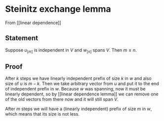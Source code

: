 # Steinitz exchange lemma
From [[linear dependence]]

## Statement
Suppose $u_{[m]}$ is independent in $V$ and $w_{[n]}$ spans $V$.
Then $m \leq n$.

## Proof
After $k$ steps we have linearly independent prefix of size $k$ in $w$ and also size of $u$ is $m - k$. Then we take arbitrary vector from $u$ and put it to the end of independent prefix in $w$. Because $w$ was spanning, now it must be linearly dependent, so by [[linear dependence lemma]] we can remove one of the old vectors from there now and it will still span $V$.

After $m$ steps we will have a (linearly independent) prefix of size $m$ in $w$, which means that its size is not less. 